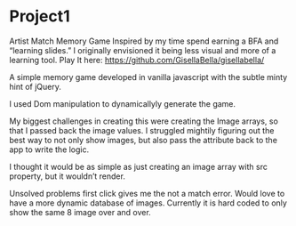 # Project1

Artist Match Memory Game
Inspired by my time spend earning a BFA and “learning slides.” I originally envisioned it being less visual and more of a learning tool. 
Play It here: https://github.com/GisellaBella/gisellabella/


A simple memory game developed in vanilla javascript with the subtle minty hint of jQuery.

I used Dom manipulation to dynamicallyly generate the game.

My biggest challenges in creating this were creating the Image arrays, so that I passed back the image values. I struggled mightily figuring out the best way to not only show images, but also pass the attribute back to the app to write the logic.

I thought it would be as simple as just creating an image array with src property, but it wouldn’t render. 

Unsolved problems first click gives me the not a match error.
Would love to have a more dynamic database of images. Currently it is hard coded to only show the same 8 image over and over.

